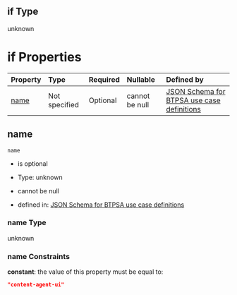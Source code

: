 ## if Type

unknown

# if Properties

| Property      | Type          | Required | Nullable       | Defined by                                                                                                                                                                                                        |
| :------------ | :------------ | :------- | :------------- | :---------------------------------------------------------------------------------------------------------------------------------------------------------------------------------------------------------------- |
| [name](#name) | Not specified | Optional | cannot be null | [JSON Schema for BTPSA use case definitions](btpsa-usecase-properties-services-items-allof-2-then-allof-12-if-properties-name.md "undefined#/properties/services/items/allOf/2/then/allOf/12/if/properties/name") |

## name



`name`

*   is optional

*   Type: unknown

*   cannot be null

*   defined in: [JSON Schema for BTPSA use case definitions](btpsa-usecase-properties-services-items-allof-2-then-allof-12-if-properties-name.md "undefined#/properties/services/items/allOf/2/then/allOf/12/if/properties/name")

### name Type

unknown

### name Constraints

**constant**: the value of this property must be equal to:

```json
"content-agent-ui"
```
